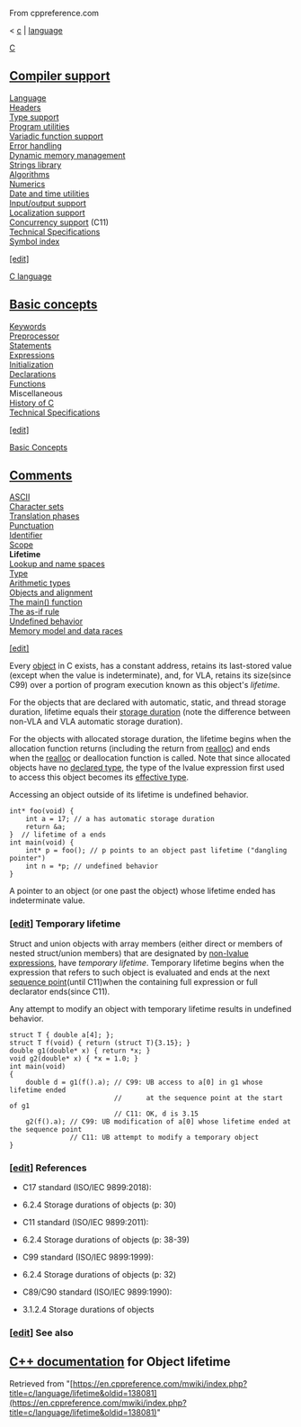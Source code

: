 From cppreference.com

< [c](../../c.html "c")‎ | [language](../language.html "c/language")

[ C](../../c.html "c")

[Compiler support](../compiler_support.html "c/compiler support")  
---  
[Language](../language.html "c/language")  
[Headers](../header.html "c/header")  
[Type support](../types.html "c/types")  
[Program utilities](../program.html "c/program")  
[Variadic function support](../variadic.html "c/variadic")  
[Error handling](../error.html "c/error")  
[Dynamic memory management](../memory.html "c/memory")  
[Strings library](../string.html "c/string")  
[Algorithms](../algorithm.html "c/algorithm")  
[Numerics](../numeric.html "c/numeric")  
[Date and time utilities](../chrono.html "c/chrono")  
[Input/output support](../io.html "c/io")  
[Localization support](../locale.html "c/locale")  
[Concurrency support](../thread.html "c/thread") (C11)  
[Technical Specifications](../experimental.html "c/experimental")  
[Symbol index](../index.html "c/symbol index")  
  
[[edit]](https://en.cppreference.com/mwiki/index.php?title=Template:c/navbar_content&action=edit)

[ C language](../language.html "c/language")

[Basic concepts](basic_concepts.html "c/language/basic concepts")  
---  
[ Keywords](../keyword.html "c/keyword")  
[ Preprocessor](../preprocessor.html "c/preprocessor")  
[ Statements](statements.html "c/language/statements")  
[ Expressions](operators.html "c/language/expressions")  
[ Initialization](initialization.html "c/language/initialization")  
[ Declarations](declarations.html "c/language/declarations")  
[ Functions](functions.html "c/language/functions")  
Miscellaneous  
[ History of C](history.html "c/language/history")  
[Technical Specifications](../experimental.html "c/experimental")  
  
[[edit]](https://en.cppreference.com/mwiki/index.php?title=Template:c/language/navbar_content&action=edit)

[ Basic Concepts](basic_concepts.html "c/language/basic concepts")

[ Comments](../comment.html "c/comment")  
---  
[ ASCII](ascii.html "c/language/ascii")  
[ Character sets](charset.html "c/language/charset")  
[ Translation phases](translation_phases.html "c/language/translation phases")  
[Punctuation](punctuators.html "c/language/punctuators")  
[Identifier](identifiers.html "c/language/identifier")  
[Scope](scope.html "c/language/scope")  
**Lifetime**  
[Lookup and name spaces](name_space.html "c/language/name space")  
[Type](compatible_type.html "c/language/type")  
[Arithmetic types](arithmetic_types.html "c/language/arithmetic types")  
[Objects and alignment](object.html "c/language/object")  
[The main() function](main_function.html "c/language/main function")  
[The as-if rule](as_if.html "c/language/as if")  
[Undefined behavior](behavior.html "c/language/behavior")  
[Memory model and data races](memory_model.html "c/language/memory model")  
  
[[edit]](https://en.cppreference.com/mwiki/index.php?title=Template:c/language/basics/navbar_content&action=edit)

Every [object](object.html "c/language/object") in C exists, has a constant address, retains its last-stored value (except when the value is indeterminate), and, for VLA, retains its size(since C99) over a portion of program execution known as this object's _lifetime_. 

For the objects that are declared with automatic, static, and thread storage duration, lifetime equals their [storage duration](storage_class_specifiers.html "c/language/storage duration") (note the difference between non-VLA and VLA automatic storage duration). 

For the objects with allocated storage duration, the lifetime begins when the allocation function returns (including the return from [realloc](../memory/realloc.html "c/memory/realloc")) and ends when the [realloc](../memory/realloc.html "c/memory/realloc") or deallocation function is called. Note that since allocated objects have no [declared type](object.html "c/language/object"), the type of the lvalue expression first used to access this object becomes its [effective type](object.html "c/language/object"). 

Accessing an object outside of its lifetime is undefined behavior. 
    
    
    int* foo(void) {
        int a = 17; // a has automatic storage duration
        return &a;
    }  // lifetime of a ends
    int main(void) {
        int* p = foo(); // p points to an object past lifetime ("dangling pointer")
        int n = *p; // undefined behavior
    }

A pointer to an object (or one past the object) whose lifetime ended has indeterminate value. 

### [[edit](https://en.cppreference.com/mwiki/index.php?title=c/language/lifetime&action=edit&section=1 "Edit section: Temporary lifetime")] Temporary lifetime

Struct and union objects with array members (either direct or members of nested struct/union members) that are designated by [non-lvalue expressions](value_category.html "c/language/value category"), have _temporary lifetime_. Temporary lifetime begins when the expression that refers to such object is evaluated and ends at the next [sequence point](eval_order.html "c/language/eval order")(until C11)when the containing full expression or full declarator ends(since C11). 

Any attempt to modify an object with temporary lifetime results in undefined behavior. 
    
    
    struct T { double a[4]; };
    struct T f(void) { return (struct T){3.15}; }
    double g1(double* x) { return *x; }
    void g2(double* x) { *x = 1.0; }
    int main(void)
    {
        double d = g1(f().a); // C99: UB access to a[0] in g1 whose lifetime ended
                              //      at the sequence point at the start of g1
                              // C11: OK, d is 3.15
        g2(f().a); // C99: UB modification of a[0] whose lifetime ended at the sequence point
                   // C11: UB attempt to modify a temporary object
    }

### [[edit](https://en.cppreference.com/mwiki/index.php?title=c/language/lifetime&action=edit&section=2 "Edit section: References")] References

  * C17 standard (ISO/IEC 9899:2018): 



    

  * 6.2.4 Storage durations of objects (p: 30) 



  * C11 standard (ISO/IEC 9899:2011): 



    

  * 6.2.4 Storage durations of objects (p: 38-39) 



  * C99 standard (ISO/IEC 9899:1999): 



    

  * 6.2.4 Storage durations of objects (p: 32) 



  * C89/C90 standard (ISO/IEC 9899:1990): 



    

  * 3.1.2.4 Storage durations of objects 



### [[edit](https://en.cppreference.com/mwiki/index.php?title=c/language/lifetime&action=edit&section=3 "Edit section: See also")] See also

[C++ documentation](../../cpp/language/lifetime.html "cpp/language/lifetime") for Object lifetime  
---  
  
Retrieved from "[https://en.cppreference.com/mwiki/index.php?title=c/language/lifetime&oldid=138081](https://en.cppreference.com/mwiki/index.php?title=c/language/lifetime&oldid=138081)" 
